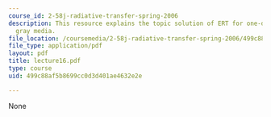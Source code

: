 ```yaml
---
course_id: 2-58j-radiative-transfer-spring-2006
description: This resource explains the topic solution of ERT for one-dimensional
  gray media.
file_location: /coursemedia/2-58j-radiative-transfer-spring-2006/499c88af5b8699cc0d3d401ae4632e2e_lecture16.pdf
file_type: application/pdf
layout: pdf
title: lecture16.pdf
type: course
uid: 499c88af5b8699cc0d3d401ae4632e2e

---
```

None